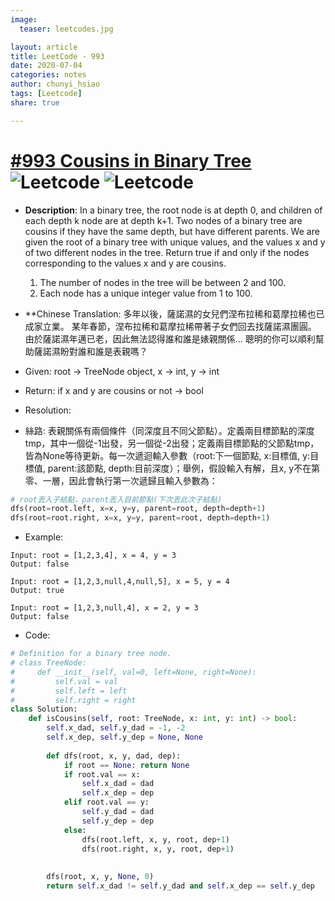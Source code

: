 ```yaml
---
image:
  teaser: leetcodes.jpg

layout: article
title: LeetCode - 993
date: 2020-07-04
categories: notes
author: chunyi_hsiao
tags: [Leetcode]
share: true

---
```

# [#993 Cousins in Binary Tree](https://leetcode.com/problems/cousins-in-binary-tree/) ![Leetcode](https://img.shields.io/badge/Easy-Leetcode-green.svg) ![Leetcode](https://img.shields.io/badge/WeekOne-MayChallange-red.svg)

- **Description**: In a binary tree, the root node is at depth 0, and children of each depth k node are at depth k+1.
    Two nodes of a binary tree are cousins if they have the same depth, but have different parents.
    We are given the root of a binary tree with unique values, and the values x and y of two different nodes in the tree.
    Return true if and only if the nodes corresponding to the values x and y are cousins.
    1. The number of nodes in the tree will be between 2 and 100.
    2. Each node has a unique integer value from 1 to 100.  

- **Chinese Translation: 多年以後，薩諾濕的女兒們涅布拉稀和葛摩拉稀也已成家立業。
    某年春節，涅布拉稀和葛摩拉稀帶著子女們回去找薩諾濕團圓。
    由於薩諾濕年邁已老，因此無法認得誰和誰是婊親關係...
    聰明的你可以順利幫助薩諾濕盼對誰和誰是表親嗎？

- Given: root -> TreeNode object, x -> int, y -> int
- Return: if x and y are cousins or not -> bool
- Resolution: 
- 絲路: 表親關係有兩個條件（同深度且不同父節點）。定義兩目標節點的深度tmp，其中一個從-1出發，另一個從-2出發；定義兩目標節點的父節點tmp，皆為None等待更新。每一次遞迴輸入參數（root:下一個節點, x:目標值, y:目標值, parent:該節點, depth:目前深度）；舉例，假設輸入有解，且x, y不在第零、一層，因此會執行第一次遞歸且輸入參數為：
```python
# root丟入子結點，parent丟入目前節點(下次丟此次子結點)
dfs(root=root.left, x=x, y=y, parent=root, depth=depth+1)
dfs(root=root.right, x=x, y=y, parent=root, depth=depth+1)
```

- Example:
```
Input: root = [1,2,3,4], x = 4, y = 3
Output: false

Input: root = [1,2,3,null,4,null,5], x = 5, y = 4
Output: true

Input: root = [1,2,3,null,4], x = 2, y = 3
Output: false
```
- Code:
```python
# Definition for a binary tree node.
# class TreeNode:
#     def __init__(self, val=0, left=None, right=None):
#         self.val = val
#         self.left = left
#         self.right = right
class Solution:
    def isCousins(self, root: TreeNode, x: int, y: int) -> bool:
        self.x_dad, self.y_dad = -1, -2
        self.x_dep, self.y_dep = None, None
        
        def dfs(root, x, y, dad, dep):
            if root == None: return None
            if root.val == x:
                self.x_dad = dad
                self.x_dep = dep
            elif root.val == y:
                self.y_dad = dad
                self.y_dep = dep
            else:
                dfs(root.left, x, y, root, dep+1)
                dfs(root.right, x, y, root, dep+1)
            
            
        dfs(root, x, y, None, 0)
        return self.x_dad != self.y_dad and self.x_dep == self.y_dep
```
